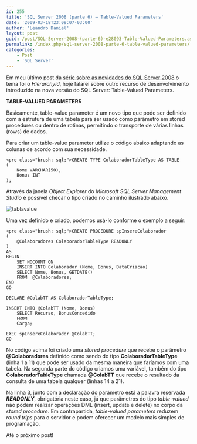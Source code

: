 ```yaml
---
id: 255
title: 'SQL Server 2008 (parte 6) – Table-Valued Parameters'
date: '2009-03-18T23:09:07-03:00'
author: 'Leandro Daniel'
layout: post
guid: /post/SQL-Server-2008-(parte-6)-e28093-Table-Valued-Parameters.aspx
permalink: /index.php/sql-server-2008-parte-6-table-valued-parameters/
categories:
    - Post
    - 'SQL Server'
---
```


Em meu último post da [série sobre as novidades do SQL Server 2008](http://www.leandrodaniel.com/?tag=/sql+server+2008) o tema foi o *Hierarchyid*, hoje falarei sobre outro recurso de desenvolvimento introduzido na nova versão do SQL Server: Table-Valued Parameters.

 **TABLE-VALUED PARAMETERS**

Basicamente, table-value parameter é um novo tipo que pode ser definido com a estrutura de uma tabela para ser usado como parâmetro em stored procedures ou dentro de rotinas, permitindo o transporte de várias linhas (rows) de dados.

Para criar um table-value parameter utilize o código abaixo adaptando as colunas de acordo com sua necessidade.

```
<pre class="brush: sql;">CREATE TYPE ColaboradorTableType AS TABLE 
( 
    Nome VARCHAR(50),
    Bonus INT 
);
```

Através da janela *Object Explorer* do *Microsoft SQL Server Management Studio* é possível checar o tipo criado no caminho ilustrado abaixo.

 ![tablavalue](http://leandrodaniel.com/pics/WindowsLiveWriter/SQLServer2008parte6HierarchyidDataType_144A7/tablavalue_10f3fb39-0b06-4912-98c6-0527e0bc49ad.gif "tablavalue")

Uma vez definido e criado, podemos usá-lo conforme o exemplo a seguir:

```
<pre class="brush: sql;">CREATE PROCEDURE spInsereColaborador
(
    @Colaboradores ColaboradorTableType READONLY
)
AS 
BEGIN    
    SET NOCOUNT ON
    INSERT INTO Colaborador (Nome, Bonus, DataCriacao)
    SELECT Nome, Bonus, GETDATE()
    FROM  @Colaboradores;
END   
GO

DECLARE @ColabTT AS ColaboradorTableType;

INSERT INTO @ColabTT (Nome, Bonus)
    SELECT Recurso, BonusConcedido
    FROM 
    Carga;

EXEC spInsereColaborador @ColabTT;
GO
```

No código acima foi criado uma *stored procedure* que recebe o parâmetro **@Colaboradores** definido como sendo do tipo **ColaboradorTableType** (linha 1 a 11) que pode ser usado da mesma maneira que faríamos com uma tabela. Na segunda parte do código criamos uma variável, também do tipo **ColaboradorTableType** chamada **@ColabTT** que recebe o resultado da consulta de uma tabela qualquer (linhas 14 a 21).

Na linha 3, junto com a declaração do parâmetro está a palavra reservada ***READONLY***, obrigatória neste caso, já que parâmetros do tipo *table-valued* não podem realizar operações DML (insert, update e delete) no corpo da *stored procedure*. Em contrapartida, *table-valued* *parameters* reduzem *round trips* para o servidor e podem oferecer um modelo mais simples de programação.

Até o próximo post!